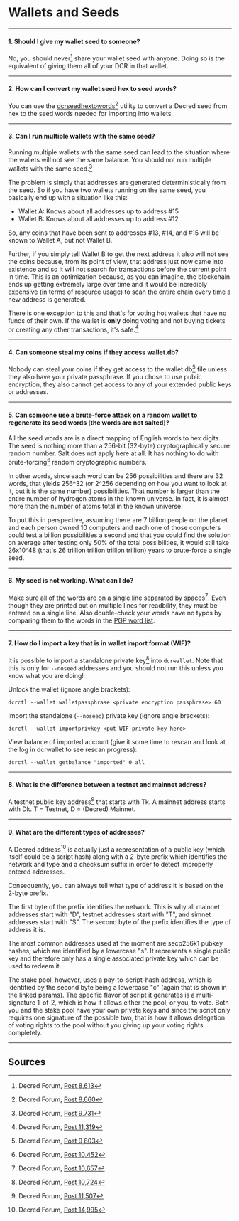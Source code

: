 # **<i class="fa fa-money"></i> Wallets and Seeds**

---

#### **1. Should I give my wallet seed to someone?**

No, you should never[^8613] share your wallet seed with anyone. Doing so is the equivalent of giving them all of your DCR in that wallet.

---

#### **2. How can I convert my wallet seed hex to seed words?**

You can use the [dcrseedhextowords](https://github.com/davecgh/dcrseedhextowords)[^8660] utility to convert a Decred seed from hex to the seed words needed for importing into wallets.

---

#### **3. Can I run multiple wallets with the same seed?**

Running multiple wallets with the same seed can lead to the situation where the wallets will not see the same balance. You should not run multiple wallets with the same seed.[^9731]

The problem is simply that addresses are generated deterministically from the seed. So if you have two wallets running on the same seed, you basically end up with a situation like this:

* Wallet A: Knows about all addresses up to address #15
* Wallet B: Knows about all addresses up to address #12

So, any coins that have been sent to addresses #13, #14, and #15 will be known to Wallet A, but not Wallet B.

Further, if you simply tell Wallet B to get the next address it also will not see the coins because, from its point of view, that address just now came into existence and so it will not search for transactions before the current point in time. This is an optimization because, as you can imagine, the blockchain ends up getting extremely large over time and it would be incredibly expensive (in terms of resource usage) to scan the entire chain every time a new address is generated.

There is one exception to this and that's for voting hot wallets that have no funds of their own. If the wallet is **only** doing voting and not buying tickets or creating any other transactions, it's safe.[^11319]

---

#### **4. Can someone steal my coins if they access wallet.db?**

Nobody can steal your coins if they get access to the wallet.db[^9803] file unless they also have your private passphrase. If you chose to use public encryption, they also cannot get access to any of your extended public keys or addresses.

---

#### **5. Can someone use a brute-force attack on a random wallet to regenerate its seed words (the words are not salted)?**

All the seed words are is a direct mapping of English words to hex digits. The seed is nothing more than a 256-bit (32-byte) cryptographically secure random number. Salt does not apply here at all. It has nothing to do with brute-forcing[^10452] random cryptographic numbers.

In other words, since each word can be 256 possibilities and there are 32 words, that yields 256^32 (or 2^256 depending on how you want to look at it, but it is the same number) possibilities. That number is larger than the entire number of hydrogen atoms in the known universe. In fact, it is almost more than the number of atoms total in the known universe.

To put this in perspective, assuming there are 7 billion people on the planet and each person owned 10 computers and each one of those computers could test a billion possibilities a second and that you could find the solution on average after testing only 50% of the total possibilities, it would still take 26x10^48 (that's 26 trillion trillion trillion trillion) years to brute-force a single seed.

---

#### **6. My seed is not working. What can I do?**

Make sure all of the words are on a single line separated by spaces[^10657]. Even though they are printed out on multiple lines for readbility, they must be entered on a single line. Also double-check your words have no typos by comparing them to the words in the [PGP word list](https://en.wikipedia.org/wiki/PGP_word_list).

---

#### **7. How do I import a key that is in wallet import format (WIF)?**

It is possible to import a standalone private key[^10724] into `dcrwallet`. Note that this is only for `--noseed` addresses and you should not run this unless you know what you are doing!

Unlock the wallet (ignore angle brackets):

```no-highlight
dcrctl --wallet walletpassphrase <private encryption passphrase> 60
```

Import the standalone (`--noseed`) private key (ignore angle brackets):

```no-highlight
dcrctl --wallet importprivkey <put WIF private key here>
```

View balance of imported account (give it some time to rescan and look at the log in dcrwallet to see rescan progress):

```no-highlight
dcrctl --wallet getbalance "imported" 0 all
```

---

#### **8. What is the difference between a testnet and mainnet address?**

A testnet public key address[^11507] that starts with Tk. A mainnet address starts with Dk. T = Testnet, D = (Decred) Mainnet.

---

#### **9. What are the different types of addresses?**

A Decred address[^14995] is actually just a representation of a public key (which itself could be a script hash) along with a 2-byte prefix which identifies the network and type and a checksum suffix in order to detect improperly entered addresses.

Consequently, you can always tell what type of address it is based on the 2-byte prefix.

The first byte of the prefix identifies the network. This is why all mainnet addresses start with "D", testnet addresses start with "T", and simnet addresses start with "S". The second byte of the prefix identifies the type of address it is.

The most common addresses used at the moment are secp256k1 pubkey hashes, which are identified by a lowercase "s". It represents a single public key and therefore only has a single associated private key which can be used to redeem it.

The stake pool, however, uses a pay-to-script-hash address, which is identified by the second byte being a lowercase "c" (again that is shown in the linked params). The specific flavor of script it generates is a multi-signature 1-of-2, which is how it allows either the pool, or you, to vote. Both you and the stake pool have your own private keys and since the script only requires one signature of the possible two, that is how it allows delegation of voting rights to the pool without you giving up your voting rights completely.

---

## **<i class="fa fa-book"></i> Sources**

[^8613]: Decred Forum, [Post 8,613](https://forum.decred.org/threads/576/#post-8613)
[^8660]: Decred Forum, [Post 8,660](https://forum.decred.org/threads/534/page-3#post-8660)
[^9731]: Decred Forum, [Post 9,731](https://forum.decred.org/threads/657/#post-9731)
[^11319]: Decred Forum, [Post 11,319](https://forum.decred.org/threads/531/page-3#post-11319)
[^9803]: Decred Forum, [Post 9,803](https://forum.decred.org/threads/686/#post-9803)
[^10452]: Decred Forum, [Post 10,452](https://forum.decred.org/threads/734/#post-10452)
[^10657]: Decred Forum, [Post 10,657](https://forum.decred.org/threads/483/#post-10657)
[^10724]: Decred Forum, [Post 10,724](https://forum.decred.org/threads/643/page-3#post-10724)
[^11507]: Decred Forum, [Post 11,507](https://forum.decred.org/threads/792/#post-11507)
[^14995]: Decred Forum, [Post 14,995](https://forum.decred.org/threads/1321/page-2#post-14995)
